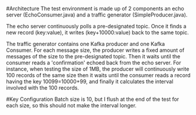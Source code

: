 #Architecture
The test environment is made up of 2 components an echo server (EchoConsumer.java) and a traffic generator (SimpleProducer.java).

The echo server continuously polls a pre-designated topic. Once it finds a new record (key:value), it writes (key+10000:value) back to the same topic.

The traffic generator contains one Kafka producer and one Kafka Consumer. For each message size, the producer writes a fixed amount of messages  of the size to the pre-designated topic. Then it waits until the consumer reads a 'confirmation' echoed back from the echo server. For instance, when testing the size of 1MB, the producer will continuously write 100 records of the same size then it waits until the consumer reads a record having the key 10099=10000+99, and finally it calculates the interval involved with the 100 records.

#Key Configuration
Batch size is 10, but I flush at the end of the test for each size, so this should not make the interval longer.
